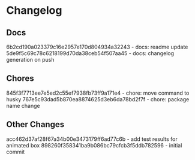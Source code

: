 # Changelog 


## Docs  
6b2cd190a023379c16e2957e170d804934a32243 - docs: readme update
5de9f5c69c78c6218199d70da38ceb54f507aa45 - docs: changelog generation on push


## Chores  
845f3f7713ee7e5ed2c55ef7938fb73ff9a171e4 - chore: move command to husky
767e5c93dad5b870ea8874625d3eb6da78bd2f7f - chore: package name change


## Other Changes  
acc462d37af28f67a34b00e3473179ff6ad77c6b - add test results for animated box
898260f358341ba9b086bc79cfcb3f5ddb782596 - initial commit

